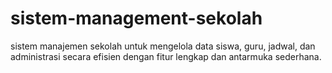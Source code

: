 # sistem-management-sekolah
sistem manajemen sekolah untuk mengelola data siswa, guru, jadwal, dan administrasi secara efisien dengan fitur lengkap dan antarmuka sederhana.
